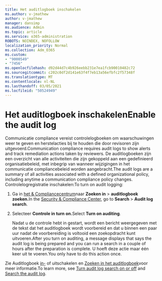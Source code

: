 ```yaml
---
title: Het auditlogboek inschakelen
ms.author: v-jmathew
author: v-jmathew
manager: dansimp
ms.audience: Admin
ms.topic: article
ms.service: o365-administration
ROBOTS: NOINDEX, NOFOLLOW
localization_priority: Normal
ms.collection: Adm_O365
ms.custom:
- "9000549"
- "7456"
ms.openlocfilehash: d92d44d7c4b926eebb231e7ea1fcb90010482c72
ms.sourcegitcommit: c202c0df2d141e63f4f7eb13a56efbfc2f57348f
ms.translationtype: MT
ms.contentlocale: nl-NL
ms.lasthandoff: 03/05/2021
ms.locfileid: "50524949"
---
```

# <a name="enable-the-audit-log"></a><span data-ttu-id="862ed-102">Het auditlogboek inschakelen</span><span class="sxs-lookup"><span data-stu-id="862ed-102">Enable the audit log</span></span>

<span data-ttu-id="862ed-103">Communicatie compliance vereist controlelogboeken om waarschuwingen weer te geven en herstelacties bij te houden die door revisoren zijn uitgevoerd.</span><span class="sxs-lookup"><span data-stu-id="862ed-103">Communication compliance requires audit logs to show alerts and track remediation actions taken by reviewers.</span></span> <span data-ttu-id="862ed-104">De auditlogboeken zijn een overzicht van alle activiteiten die zijn gekoppeld aan een gedefinieerd organisatiebeleid, met inbegrip van wanneer wijzigingen in het communicatie compliancebeleid worden aangebracht.</span><span class="sxs-lookup"><span data-stu-id="862ed-104">The audit logs are a summary of all activities associated with a defined organizational policy, including anytime a communication compliance policy changes.</span></span> <span data-ttu-id="862ed-105">Controlelogregistratie inschakelen:</span><span class="sxs-lookup"><span data-stu-id="862ed-105">To turn on audit logging:</span></span>

1. <span data-ttu-id="862ed-106">Ga in [het & Compliancecentrum](https://go.microsoft.com/fwlink/?linkid=2101341)naar **Zoeken in**  >  **auditlogboek zoeken.**</span><span class="sxs-lookup"><span data-stu-id="862ed-106">In the [Security & Compliance Center](https://go.microsoft.com/fwlink/?linkid=2101341), go to **Search** > **Audit log search**.</span></span>
2. <span data-ttu-id="862ed-107">Selecteer **Controle in turn on.**</span><span class="sxs-lookup"><span data-stu-id="862ed-107">Select **Turn on auditing**.</span></span>

    <span data-ttu-id="862ed-108">Nadat u de controle hebt in gestart, wordt een bericht weergegeven met de tekst dat het auditlogboek wordt voorbereid en dat u binnen een paar uur nadat de voorbereiding is voltooid een zoekopdracht kunt uitvoeren.</span><span class="sxs-lookup"><span data-stu-id="862ed-108">After you turn on auditing, a message displays that says the audit log is being prepared and you can run a search in a couple of hours after the preparation is complete.</span></span> <span data-ttu-id="862ed-109">U hoeft deze actie maar één keer uit te voeren.</span><span class="sxs-lookup"><span data-stu-id="862ed-109">You only have to do this action once.</span></span>

<span data-ttu-id="862ed-110">Zie Auditlogboek [in-](https://go.microsoft.com/fwlink/?linkid=2129077) of uitschakelen en [Zoeken in het auditlogboek](https://go.microsoft.com/fwlink/?linkid=2123729)voor meer informatie.</span><span class="sxs-lookup"><span data-stu-id="862ed-110">To learn more, see [Turn audit log search on or off](https://go.microsoft.com/fwlink/?linkid=2129077) and [Search the audit log](https://go.microsoft.com/fwlink/?linkid=2123729).</span></span>
